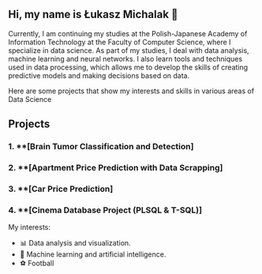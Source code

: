 ## Hi, my name is Łukasz Michalak 👋
Currently, I am continuing my studies at the Polish-Japanese Academy of Information Technology at the Faculty of Computer Science, where I specialize in data science. As part of my studies, I deal with data analysis, machine learning and neural networks. I also learn tools and techniques used in data processing, which allows me to develop the skills of creating predictive models and making decisions based on data.


Here are some projects that show my interests and skills in various areas of Data Science


## Projects
### 1. **[Brain Tumor Classification and Detection]

### 2. **[Apartment Price Prediction with Data Scrapping]

### 3. **[Car Price Prediction]

### 4. **[Cinema Database Project (PLSQL & T-SQL)]

My interests:
- 📊 Data analysis and visualization.
- 🤖 Machine learning and artificial intelligence.
- ⚽ Football
